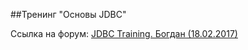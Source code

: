 ##Тренинг "Основы JDBC"

Ссылка на форум: [JDBC Training. Богдан (18.02.2017)](https://prog.kiev.ua/forum/index.php/topic,2778.0.html)
